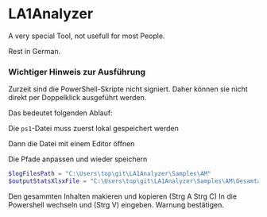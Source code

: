 # LA1Analyzer

A very special Tool, not usefull for most People.

Rest in German.

### Wichtiger Hinweis zur Ausführung

Zurzeit sind die PowerShell-Skripte nicht signiert. Daher können sie nicht direkt per Doppelklick ausgeführt werden.

Das bedeutet folgenden Ablauf:

Die `ps1`-Datei muss zuerst lokal gespeichert werden

Dann die Datei mit einem Editor öffnen

Die Pfade anpassen und wieder speichern

```powershell
$logFilesPath = "C:\Users\top\git\LA1Analyzer\Samples\AM"
$outputStatsXlsxFile = "C:\Users\top\git\LA1Analyzer\Samples\AM\Gesamtauswertung_Statistik_Logfiles.xlsx"
```
Den gesammten Inhalten makieren und kopieren (Strg A Strg C)
In die Powershell wechseln und (Strg V) eingeben. Warnung bestätigen.

